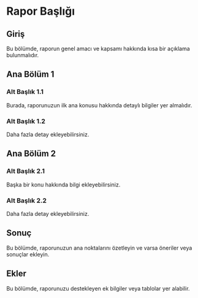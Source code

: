 # Rapor Başlığı

## Giriş

Bu bölümde, raporun genel amacı ve kapsamı hakkında kısa bir açıklama bulunmalıdır.

## Ana Bölüm 1

### Alt Başlık 1.1
Burada, raporunuzun ilk ana konusu hakkında detaylı bilgiler yer almalıdır.

### Alt Başlık 1.2

Daha fazla detay ekleyebilirsiniz.

## Ana Bölüm 2

### Alt Başlık 2.1

Başka bir konu hakkında bilgi ekleyebilirsiniz.

### Alt Başlık 2.2

Daha fazla detay ekleyebilirsiniz.

## Sonuç

Bu bölümde, raporunuzun ana noktalarını özetleyin ve varsa öneriler veya sonuçlar ekleyin.

## Ekler

Bu bölümde, raporunuzu destekleyen ek bilgiler veya tablolar yer alabilir.

